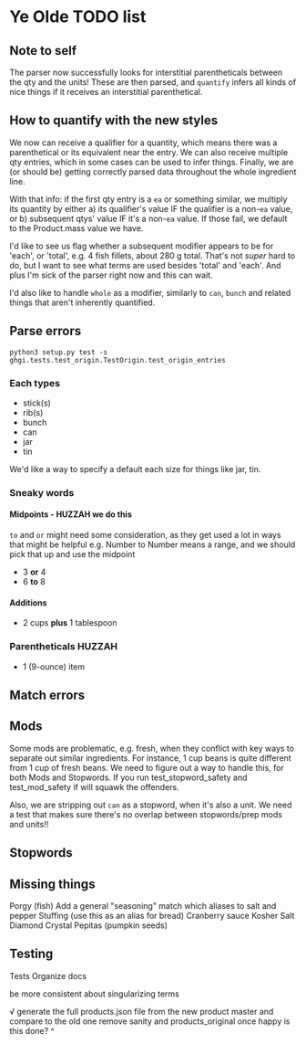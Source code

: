 # Ye Olde TODO list

## Note to self

The parser now successfully looks for interstitial parentheticals between the qty and the units! These are then parsed, and `quantify` infers all kinds of nice things if it receives an interstitial parenthetical.

## How to quantify with the new styles

We now can receive a qualifier for a quantity, which means there was a parenthetical or its equivalent near the entry. We can also receive multiple qty entries, which in some cases can be used to infer things. Finally, we are (or should be) getting correctly parsed data throughout the whole ingredient line.

With that info:
if the first qty entry is a `ea` or something similar, we multiply its quantity by either a) its qualifier's value IF the qualifier is a non-`ea` value, or b) subsequent qtys' value IF it's a non-`ea` value. If those fail, we default to the Product.mass value we have.

I'd like to see us flag whether a subsequent modifier appears to be for 'each', or 'total', e.g. 4 fish fillets, about 280 g total. That's not *super* hard to do, but I want to see what terms are used besides 'total' and 'each'. And plus I'm sick of the parser right now and this can wait.

I'd also like to handle `whole` as a modifier, similarly to `can`, `bunch` and related things that aren't inherently quantified.

## Parse errors

`python3 setup.py test -s ghgi.tests.test_origin.TestOrigin.test_origin_entries`

### Each types

- stick(s)
- rib(s)
- bunch
- can
- jar
- tin

We'd like a way to specify a default each size for things like jar, tin.

### Sneaky words

#### Midpoints - HUZZAH we do this

`to` and `or` might need some consideration, as they get used a lot in ways that might be helpful
e.g. Number to Number means a range, and we should pick that up and use the midpoint

- 3 **or** 4
- 6 **to** 8

#### Additions

- 2 cups **plus** 1 tablespoon

### Parentheticals HUZZAH

- 1 (9-ounce) item

## Match errors

## Mods

Some mods are problematic, e.g. fresh, when they conflict with key ways to separate out similar ingredients. For instance, 1 cup beans is quite different from 1 cup of fresh beans. We need to figure out a way to handle this, for both Mods and Stopwords. If you run test_stopword_safety and test_mod_safety if will squawk the offenders.

Also, we are stripping out `can` as a stopword, when it's also a unit. We need a test that makes sure there's no overlap between stopwords/prep mods and units!!

## Stopwords

## Missing things

Porgy (fish)
Add a general "seasoning" match which aliases to salt and pepper
Stuffing (use this as an alias for bread)
Cranberry sauce
Kosher Salt
Diamond Crystal
Pepitas (pumpkin seeds)

## Testing

Tests
Organize docs

be more consistent about singularizing terms

√ generate the full products.json file from the new product master and compare to the old one
remove sanity and products_original once happy
is this done? ^